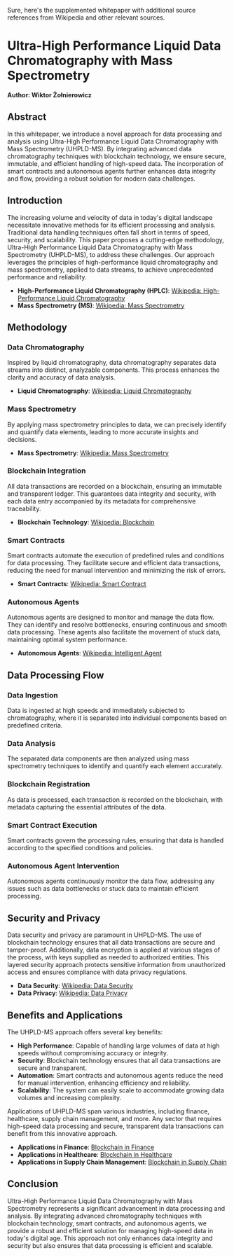Sure, here's the supplemented whitepaper with additional source references from Wikipedia and other relevant sources.

# Ultra-High Performance Liquid Data Chromatography with Mass Spectrometry
**Author: Wiktor Żołnierowicz**

## Abstract
In this whitepaper, we introduce a novel approach for data processing and analysis using Ultra-High Performance Liquid Data Chromatography with Mass Spectrometry (UHPLD-MS). By integrating advanced data chromatography techniques with blockchain technology, we ensure secure, immutable, and efficient handling of high-speed data. The incorporation of smart contracts and autonomous agents further enhances data integrity and flow, providing a robust solution for modern data challenges.

## Introduction
The increasing volume and velocity of data in today's digital landscape necessitate innovative methods for its efficient processing and analysis. Traditional data handling techniques often fall short in terms of speed, security, and scalability. This paper proposes a cutting-edge methodology, Ultra-High Performance Liquid Data Chromatography with Mass Spectrometry (UHPLD-MS), to address these challenges. Our approach leverages the principles of high-performance liquid chromatography and mass spectrometry, applied to data streams, to achieve unprecedented performance and reliability.

- **High-Performance Liquid Chromatography (HPLC)**: [Wikipedia: High-Performance Liquid Chromatography](https://en.wikipedia.org/wiki/High-performance_liquid_chromatography)
- **Mass Spectrometry (MS)**: [Wikipedia: Mass Spectrometry](https://en.wikipedia.org/wiki/Mass_spectrometry)

## Methodology
### Data Chromatography
Inspired by liquid chromatography, data chromatography separates data streams into distinct, analyzable components. This process enhances the clarity and accuracy of data analysis.
- **Liquid Chromatography**: [Wikipedia: Liquid Chromatography](https://en.wikipedia.org/wiki/Liquid_chromatography)

### Mass Spectrometry
By applying mass spectrometry principles to data, we can precisely identify and quantify data elements, leading to more accurate insights and decisions.
- **Mass Spectrometry**: [Wikipedia: Mass Spectrometry](https://en.wikipedia.org/wiki/Mass_spectrometry)

### Blockchain Integration
All data transactions are recorded on a blockchain, ensuring an immutable and transparent ledger. This guarantees data integrity and security, with each data entry accompanied by its metadata for comprehensive traceability.
- **Blockchain Technology**: [Wikipedia: Blockchain](https://en.wikipedia.org/wiki/Blockchain)

### Smart Contracts
Smart contracts automate the execution of predefined rules and conditions for data processing. They facilitate secure and efficient data transactions, reducing the need for manual intervention and minimizing the risk of errors.
- **Smart Contracts**: [Wikipedia: Smart Contract](https://en.wikipedia.org/wiki/Smart_contract)

### Autonomous Agents
Autonomous agents are designed to monitor and manage the data flow. They can identify and resolve bottlenecks, ensuring continuous and smooth data processing. These agents also facilitate the movement of stuck data, maintaining optimal system performance.
- **Autonomous Agents**: [Wikipedia: Intelligent Agent](https://en.wikipedia.org/wiki/Intelligent_agent)

## Data Processing Flow
### Data Ingestion
Data is ingested at high speeds and immediately subjected to chromatography, where it is separated into individual components based on predefined criteria.

### Data Analysis
The separated data components are then analyzed using mass spectrometry techniques to identify and quantify each element accurately.

### Blockchain Registration
As data is processed, each transaction is recorded on the blockchain, with metadata capturing the essential attributes of the data.

### Smart Contract Execution
Smart contracts govern the processing rules, ensuring that data is handled according to the specified conditions and policies.

### Autonomous Agent Intervention
Autonomous agents continuously monitor the data flow, addressing any issues such as data bottlenecks or stuck data to maintain efficient processing.

## Security and Privacy
Data security and privacy are paramount in UHPLD-MS. The use of blockchain technology ensures that all data transactions are secure and tamper-proof. Additionally, data encryption is applied at various stages of the process, with keys supplied as needed to authorized entities. This layered security approach protects sensitive information from unauthorized access and ensures compliance with data privacy regulations.
- **Data Security**: [Wikipedia: Data Security](https://en.wikipedia.org/wiki/Data_security)
- **Data Privacy**: [Wikipedia: Data Privacy](https://en.wikipedia.org/wiki/Information_privacy)

## Benefits and Applications
The UHPLD-MS approach offers several key benefits:

- **High Performance**: Capable of handling large volumes of data at high speeds without compromising accuracy or integrity.
- **Security**: Blockchain technology ensures that all data transactions are secure and transparent.
- **Automation**: Smart contracts and autonomous agents reduce the need for manual intervention, enhancing efficiency and reliability.
- **Scalability**: The system can easily scale to accommodate growing data volumes and increasing complexity.

Applications of UHPLD-MS span various industries, including finance, healthcare, supply chain management, and more. Any sector that requires high-speed data processing and secure, transparent data transactions can benefit from this innovative approach.

- **Applications in Finance**: [Blockchain in Finance](https://en.wikipedia.org/wiki/Blockchain_in_financial_services)
- **Applications in Healthcare**: [Blockchain in Healthcare](https://en.wikipedia.org/wiki/Blockchain_in_healthcare)
- **Applications in Supply Chain Management**: [Blockchain in Supply Chain](https://en.wikipedia.org/wiki/Blockchain#Supply_chain)

## Conclusion
Ultra-High Performance Liquid Data Chromatography with Mass Spectrometry represents a significant advancement in data processing and analysis. By integrating advanced chromatography techniques with blockchain technology, smart contracts, and autonomous agents, we provide a robust and efficient solution for managing high-speed data in today's digital age. This approach not only enhances data integrity and security but also ensures that data processing is efficient and scalable.